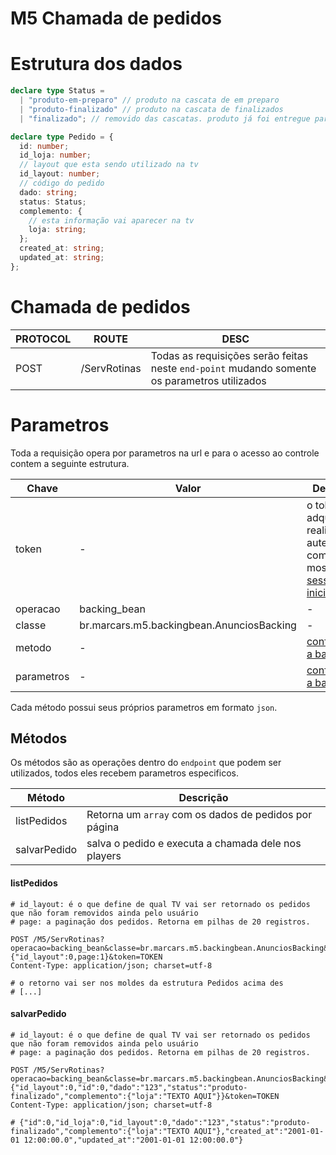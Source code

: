 # M5 Chamada de pedidos

# Estrutura dos dados

```ts
declare type Status =
  | "produto-em-preparo" // produto na cascata de em preparo
  | "produto-finalizado" // produto na cascata de finalizados
  | "finalizado"; // removido das cascatas. produto já foi entregue para o cliente

declare type Pedido = {
  id: number;
  id_loja: number;
  // layout que esta sendo utilizado na tv
  id_layout: number;
  // código do pedido
  dado: string;
  status: Status;
  complemento: {
    // esta informação vai aparecer na tv
    loja: string;
  };
  created_at: string;
  updated_at: string;
};
```

# Chamada de pedidos

| PROTOCOL | ROUTE        | DESC                                                                                         |
| -------- | ------------ | -------------------------------------------------------------------------------------------- |
| POST     | /ServRotinas | Todas as requisições serão feitas neste `end-point` mudando somente os parametros utilizados |

# Parametros

Toda a requisição opera por parametros na url e para o acesso ao controle contem a seguinte estrutura.

| Chave      | Valor                                     | Descrição                                                                                      |
| ---------- | ----------------------------------------- | ---------------------------------------------------------------------------------------------- |
| token      | -                                         | o token adquirido ao realizar a autenticação como mostrado na [sessão inicial](../README.md) . |
| operacao   | backing_bean                              | -                                                                                              |
| classe     | br.marcars.m5.backingbean.AnunciosBacking | -                                                                                              |
| metodo     | -                                         | [confira logo a baixo](#metodos)                                                               |
| parametros | -                                         | [confira logo a baixo](#parametros)                                                            |

Cada método possui seus próprios parametros em formato `json`.

## Métodos

Os métodos são as operações dentro do `endpoint` que podem ser utilizados, todos eles recebem parametros especificos.

| Método       | Descrição                                             |
| ------------ | ----------------------------------------------------- |
| listPedidos  | Retorna um `array` com os dados de pedidos por página |
| salvarPedido | salva o pedido e executa a chamada dele nos players   |

#### listPedidos

```http
# id_layout: é o que define de qual TV vai ser retornado os pedidos que não foram removidos ainda pelo usuário
# page: a paginação dos pedidos. Retorna em pilhas de 20 registros.

POST /M5/ServRotinas?operacao=backing_bean&classe=br.marcars.m5.backingbean.AnunciosBacking&metodo=listPedidos&parametros={"id_layout":0,page:1}&token=TOKEN
Content-Type: application/json; charset=utf-8

# o retorno vai ser nos moldes da estrutura Pedidos acima des
# [...]
```

#### salvarPedido

```http
# id_layout: é o que define de qual TV vai ser retornado os pedidos que não foram removidos ainda pelo usuário
# page: a paginação dos pedidos. Retorna em pilhas de 20 registros.

POST /M5/ServRotinas?operacao=backing_bean&classe=br.marcars.m5.backingbean.AnunciosBacking&metodo=listPedidos&parametros={"id_layout":0,"id":0,"dado":"123","status":"produto-finalizado","complemento":{"loja":"TEXTO AQUI"}}&token=TOKEN
Content-Type: application/json; charset=utf-8

# {"id":0,"id_loja":0,"id_layout":0,"dado":"123","status":"produto-finalizado","complemento":{"loja":"TEXTO AQUI"},"created_at":"2001-01-01 12:00:00.0","updated_at":"2001-01-01 12:00:00.0"}
```
